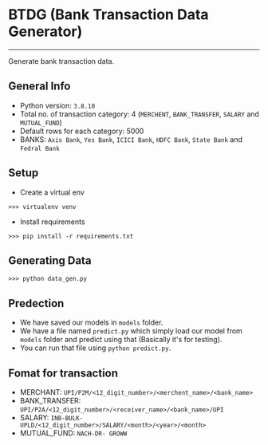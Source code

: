 # BTDG (Bank Transaction Data Generator)

---

Generate bank transaction data.

## General Info

- Python version: `3.8.10`
- Total no. of transaction category: 4 (`MERCHENT`, `BANK_TRANSFER`, `SALARY` and `MUTUAL_FUND`)  
- Default rows for each category: 5000  
- BANKS: `Axis Bank`, `Yes Bank`, `ICICI Bank`, `HDFC Bank`, `State Bank` and `Fedral Bank`

## Setup

- Create a virtual env
```commandline
>>> virtualenv venv
```
- Install requirements
```commandline
>>> pip install -r requirements.txt
```

## Generating Data

```commandline
>>> python data_gen.py
```

## Predection

- We have saved our models in `models` folder.
- We have a file named `predict.py` which simply load our model from `models` folder and predict using that (Basically it's for testing).
- You can run that file using `python predict.py`.


## Fomat for transaction

- MERCHANT: `UPI/P2M/<12_digit_number>/<merchent_name>/<bank_name>`
- BANK_TRANSFER: `UPI/P2A/<12_digit_number>/<receiver_name>/<bank_name>/UPI`
- SALARY: `INB-BULK-UPLD/<12_digit_number>/SALARY/<month>/<year>/<month>`
- MUTUAL_FUND: `NACH-DR- GROWW`
